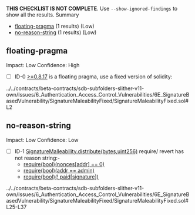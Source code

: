 **THIS CHECKLIST IS NOT COMPLETE**. Use `--show-ignored-findings` to show all the results.
Summary
 - [floating-pragma](#floating-pragma) (1 results) (Low)
 - [no-reason-string](#no-reason-string) (1 results) (Low)
## floating-pragma
Impact: Low
Confidence: High
 - [ ] ID-0
[>=0.8.17](../../contracts/beta-contracts/sdb-subfolders-slither-v11-own/Issues/6_Authentication_Access_Control_Vulnerabilities/6E_SignatureBasedVulnerability/SignatureMaleabilityFixed/SignatureMaleabilityFixed.sol#L2) is a floating pragma, use a fixed version of solidity:

../../contracts/beta-contracts/sdb-subfolders-slither-v11-own/Issues/6_Authentication_Access_Control_Vulnerabilities/6E_SignatureBasedVulnerability/SignatureMaleabilityFixed/SignatureMaleabilityFixed.sol#L2


## no-reason-string
Impact: Low
Confidence: Low
 - [ ] ID-1
[SignatureMalleability.distribute(bytes,uint256)](../../contracts/beta-contracts/sdb-subfolders-slither-v11-own/Issues/6_Authentication_Access_Control_Vulnerabilities/6E_SignatureBasedVulnerability/SignatureMaleabilityFixed/SignatureMaleabilityFixed.sol#L25-L37) require/ revert has not reason string:- 
	- [require(bool)(nonces[addr] == 0)](../../contracts/beta-contracts/sdb-subfolders-slither-v11-own/Issues/6_Authentication_Access_Control_Vulnerabilities/6E_SignatureBasedVulnerability/SignatureMaleabilityFixed/SignatureMaleabilityFixed.sol#L31)
	- [require(bool)(addr == admin)](../../contracts/beta-contracts/sdb-subfolders-slither-v11-own/Issues/6_Authentication_Access_Control_Vulnerabilities/6E_SignatureBasedVulnerability/SignatureMaleabilityFixed/SignatureMaleabilityFixed.sol#L32)
	- [require(bool)(! paid[signature])](../../contracts/beta-contracts/sdb-subfolders-slither-v11-own/Issues/6_Authentication_Access_Control_Vulnerabilities/6E_SignatureBasedVulnerability/SignatureMaleabilityFixed/SignatureMaleabilityFixed.sol#L33)

../../contracts/beta-contracts/sdb-subfolders-slither-v11-own/Issues/6_Authentication_Access_Control_Vulnerabilities/6E_SignatureBasedVulnerability/SignatureMaleabilityFixed/SignatureMaleabilityFixed.sol#L25-L37



